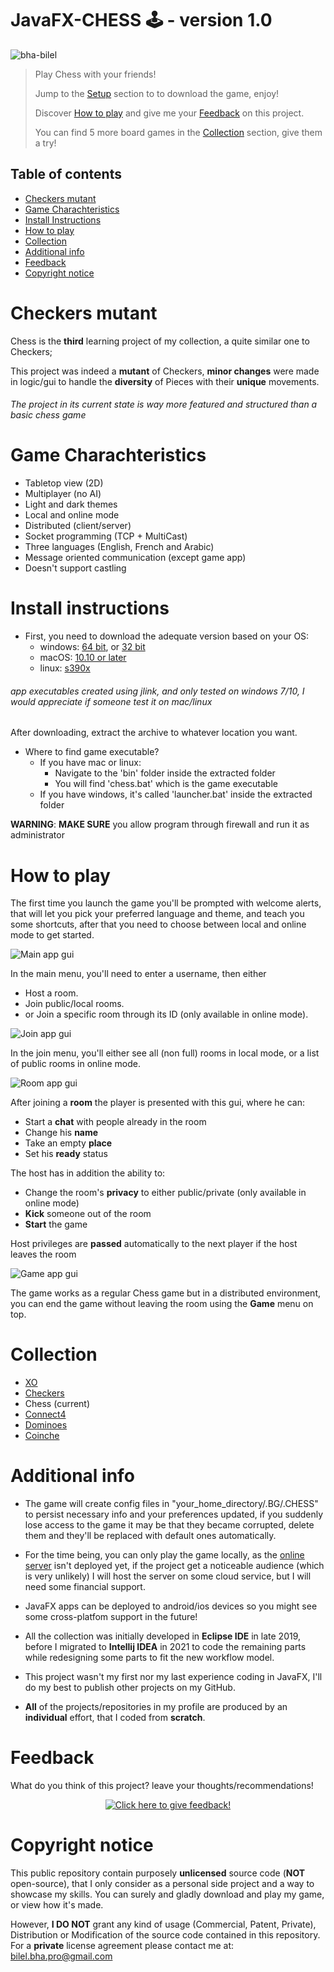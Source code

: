 # JavaFX-CHESS 🕹️ - version 1.0
<p align="left"> <img src="https://komarev.com/ghpvc/?username=bha-bilel&label=Project%20views&color=0e75b6&style=plastic" alt="bha-bilel" /> </p>

> Play Chess with your friends!
> 
> Jump to the [Setup](#install-instructions) section to to download the game, enjoy!
> 
> Discover [How to play](#how-to-play) and give me your [Feedback](#feedback) on this project.
> 
> You can find 5 more board games in the [Collection](#collection) section, give them a try!

## Table of contents
* [Checkers mutant](#checkers-mutant)
* [Game Charachteristics](game-charachteristics)
* [Install Instructions](#install-instructions)
* [How to play](#how-to-play)
* [Collection](#collection)
* [Additional info](#additional-info)
* [Feedback](#feedback)
* [Copyright notice](#copyright-notice)

# Checkers mutant
Chess is the **third** learning project of my collection, a quite similar one to Checkers;

This project was indeed a **mutant** of Checkers, **minor changes** were made in logic/gui to handle the **diversity** of Pieces with their **unique** movements.
###### The project in its current state is way more featured and structured than a basic chess game

# Game Charachteristics
- Tabletop view (2D)
- Multiplayer (no AI)
- Light and dark themes
- Local and online mode
- Distributed (client/server)
- Socket programming (TCP + MultiCast)
- Three languages (English, French and Arabic)
- Message oriented communication (except game app)
- Doesn't support castling

# Install instructions
- First, you need to download the adequate version based on your OS:
  - windows: [64 bit](./setup/chess-win64.exe?raw=true), or [32 bit](./setup/chess-win32.exe?raw=true)
  - macOS: [10.10 or later](./setup/chess-mac.zip?raw=true)
  - linux: [s390x](./setup/chess-linux-s390x.zip?raw=true)

###### app executables created using jlink, and only tested on windows 7/10, I would appreciate if someone test it on mac/linux

After downloading, extract the archive to whatever location you want.

- Where to find game executable?
  - If you have mac or linux:
    - Navigate to the 'bin' folder inside the extracted folder
    - You will find 'chess.bat' which is the game executable
  - If you have windows, it's called 'launcher.bat' inside the extracted folder

**WARNING**: **MAKE SURE** you allow program through firewall and run it as administrator

# How to play

The first time you launch the game you'll be prompted with welcome alerts, that will let you pick your preferred language and theme, and teach you some shortcuts, after that you need to choose between local and online mode to get started.

![Main app gui](./screenshots/mainApp.png)

In the main menu, you'll need to enter a username, then either 
- Host a room.
- Join public/local rooms.
- or Join a specific room through its ID (only available in online mode).

![Join app gui](./screenshots/joinApp.png)

In the join menu, you'll either see all (non full) rooms in local mode, or a list of public rooms in online mode.

![Room app gui](./screenshots/roomApp.png)

After joining a **room** the player is presented with this gui, where he can:
- Start a **chat** with people already in the room
- Change his **name**
- Take an empty **place**
- Set his **ready** status

The host has in addition the ability to:
- Change the room's **privacy** to either public/private (only available in online mode)
- **Kick** someone out of the room
- **Start** the game

Host privileges are **passed** automatically to the next player if the host leaves the room

![Game app gui](./screenshots/gameApp.png)

The game works as a regular Chess game but in a distributed environment, 
you can end the game without leaving the room using the **Game** menu on top.

# Collection
- [XO](https://github.com/BHA-Bilel/JavaFX-XO)
- [Checkers](https://github.com/BHA-Bilel/JavaFX-CHECKERS)
- Chess (current)
- [Connect4](https://github.com/BHA-Bilel/JavaFX-CONNECT4)
- [Dominoes](https://github.com/BHA-Bilel/JavaFX-DOMINOS)
- [Coinche](https://github.com/BHA-Bilel/JavaFX-COINCHE)

# Additional info
- The game will create config files in "your_home_directory/.BG/.CHESS" to persist necessary info and your preferences updated, if you suddenly lose access to the game it may be that they became corrupted,  delete them and they'll be replaced with default ones automatically.
- For the time being, you can only play the game locally, as the [online server](https://github.com/BHA-Bilel/BG-SERVER) isn't deployed yet, if the project get a noticeable audience (which is very unlikely) I will host the server on some cloud service, but I will need some financial support.
- JavaFX apps can be deployed to android/ios devices so you might see some cross-platfom support in the future!
- All the collection was initially developed in **Eclipse IDE** in late 2019, before I migrated to **Intellij IDEA** in 2021 to code the remaining parts while redesigning some parts to fit the new workflow model.

- This project wasn't my first nor my last experience coding in JavaFX, I'll do my best to publish other projects on my GitHub.

- **All** of the projects/repositories in my profile are produced by an **individual** effort, that I coded from **scratch**.

# Feedback
What do you think of this project? leave your thoughts/recommendations!

<p align="center">
  <a href="https://gist.github.com/BHA-Bilel/8b624cce0a1263299f84d59ddc05eaf9">
    <img src="https://gist.githubusercontent.com/BHA-Bilel/6eb01c298f0ccceff7511427afb52534/raw/ebb3b59e6e8af742699627d15672f28a1f144d26/feedback.gif" alt="Click here to give feedback!">
  </a>
</p>

# Copyright notice
This public repository contain purposely **unlicensed** source code (**NOT** open-source), 
that I only consider as a personal side project and a way to showcase my skills.
You can surely and gladly download and play my game, or view how it's made.

However, **I DO NOT** grant any kind of usage (Commercial, Patent, Private), Distribution or Modification of the source code contained in this repository.
For a **private** license agreement please contact me at: bilel.bha.pro@gmail.com
